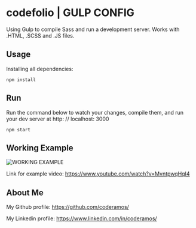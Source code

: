 # codefolio | GULP CONFIG

Using Gulp to compile Sass and run a development server. Works with .HTML, .SCSS and .JS files.

## Usage

Installing all dependencies:

```
npm install
```

## Run

Run the command below to watch your changes, compile them, and run your dev server at http: // localhost: 3000

```
npm start
```

## Working Example

![WORKING EXAMPLE](https://img.youtube.com/vi/MvntpwqHqI4/0.jpg)

Link for example video: https://www.youtube.com/watch?v=MvntpwqHqI4

## About Me

My Github profile: https://github.com/coderamos/

My Linkedin profile: https://www.linkedin.com/in/coderamos/

